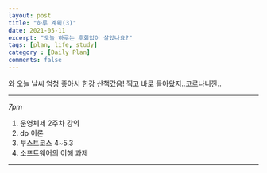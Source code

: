 ```yaml
---
layout: post
title: "하루 계획(3)"
date: 2021-05-11
excerpt: "오늘 하루는 후회없이 살았나요?"
tags: [plan, life, study]
category : [Daily Plan]
comments: false
---
```

와 오늘 날씨 엄청 좋아서 한강 산책갔음! 찍고 바로 돌아왔지..코로나니깐..

***
*7pm*
1. 운영체제 2주차 강의
2. dp 이론
3. 부스트코스 4~5.3
4. 소프트웨어의 이해 과제
***

